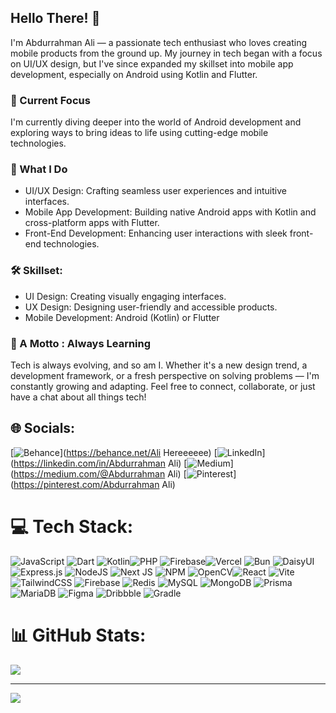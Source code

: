 ## Hello There! 👋

I'm Abdurrahman Ali — a passionate tech enthusiast who loves creating mobile products from the ground up. My journey in tech began with a focus on UI/UX design, but I've since expanded my skillset into mobile app development, especially on Android using Kotlin and Flutter.

### 🔭 Current Focus
I'm currently diving deeper into the world of Android development and exploring ways to bring ideas to life using cutting-edge mobile technologies.

### 🚀 What I Do

- UI/UX Design: Crafting seamless user experiences and intuitive interfaces.
- Mobile App Development: Building native Android apps with Kotlin and cross-platform apps with Flutter.
- Front-End Development: Enhancing user interactions with sleek front-end technologies.

### 🛠️ Skillset:
- UI Design: Creating visually engaging interfaces.
- UX Design: Designing user-friendly and accessible products.
- Mobile Development: Android (Kotlin) or Flutter

### 🌱 A Motto : Always Learning
Tech is always evolving, and so am I. Whether it's a new design trend, a development framework, or a fresh perspective on solving problems — I'm constantly growing and adapting. Feel free to connect, collaborate, or just have a chat about all things tech!


## 🌐 Socials:
[![Behance](https://img.shields.io/badge/Behance-1769ff?logo=behance&logoColor=white)](https://behance.net/Ali Hereeeeee) [![LinkedIn](https://img.shields.io/badge/LinkedIn-%230077B5.svg?logo=linkedin&logoColor=white)](https://linkedin.com/in/Abdurrahman Ali) [![Medium](https://img.shields.io/badge/Medium-12100E?logo=medium&logoColor=white)](https://medium.com/@Abdurrahman Ali) [![Pinterest](https://img.shields.io/badge/Pinterest-%23E60023.svg?logo=Pinterest&logoColor=white)](https://pinterest.com/Abdurrahman Ali) 

# 💻 Tech Stack:
![JavaScript](https://img.shields.io/badge/javascript-%23323330.svg?style=for-the-badge&logo=javascript&logoColor=%23F7DF1E) ![Dart](https://img.shields.io/badge/dart-%230175C2.svg?style=for-the-badge&logo=dart&logoColor=white) ![Kotlin](https://img.shields.io/badge/kotlin-%237F52FF.svg?style=for-the-badge&logo=kotlin&logoColor=white)![PHP](https://img.shields.io/badge/php-%23777BB4.svg?style=for-the-badge&logo=php&logoColor=white) ![Firebase](https://img.shields.io/badge/firebase-%23039BE5.svg?style=for-the-badge&logo=firebase)![Vercel](https://img.shields.io/badge/vercel-%23000000.svg?style=for-the-badge&logo=vercel&logoColor=white) ![Bun](https://img.shields.io/badge/Bun-%23000000.svg?style=for-the-badge&logo=bun&logoColor=white) ![DaisyUI](https://img.shields.io/badge/daisyui-5A0EF8?style=for-the-badge&logo=daisyui&logoColor=white) ![Express.js](https://img.shields.io/badge/express.js-%23404d59.svg?style=for-the-badge&logo=express&logoColor=%2361DAFB) ![NodeJS](https://img.shields.io/badge/node.js-6DA55F?style=for-the-badge&logo=node.js&logoColor=white) ![Next JS](https://img.shields.io/badge/Next-black?style=for-the-badge&logo=next.js&logoColor=white) ![NPM](https://img.shields.io/badge/NPM-%23CB3837.svg?style=for-the-badge&logo=npm&logoColor=white) ![OpenCV](https://img.shields.io/badge/opencv-%23white.svg?style=for-the-badge&logo=opencv&logoColor=white)![React](https://img.shields.io/badge/react-%2320232a.svg?style=for-the-badge&logo=react&logoColor=%2361DAFB) ![Vite](https://img.shields.io/badge/vite-%23646CFF.svg?style=for-the-badge&logo=vite&logoColor=white) ![TailwindCSS](https://img.shields.io/badge/tailwindcss-%2338B2AC.svg?style=for-the-badge&logo=tailwind-css&logoColor=white) ![Firebase](https://img.shields.io/badge/firebase-a08021?style=for-the-badge&logo=firebase&logoColor=ffcd34) ![Redis](https://img.shields.io/badge/redis-%23DD0031.svg?style=for-the-badge&logo=redis&logoColor=white) ![MySQL](https://img.shields.io/badge/mysql-4479A1.svg?style=for-the-badge&logo=mysql&logoColor=white) ![MongoDB](https://img.shields.io/badge/MongoDB-%234ea94b.svg?style=for-the-badge&logo=mongodb&logoColor=white) ![Prisma](https://img.shields.io/badge/Prisma-3982CE?style=for-the-badge&logo=Prisma&logoColor=white) ![MariaDB](https://img.shields.io/badge/MariaDB-003545?style=for-the-badge&logo=mariadb&logoColor=white) ![Figma](https://img.shields.io/badge/figma-%23F24E1E.svg?style=for-the-badge&logo=figma&logoColor=white) ![Dribbble](https://img.shields.io/badge/Dribbble-EA4C89?style=for-the-badge&logo=dribbble&logoColor=white) ![Gradle](https://img.shields.io/badge/Gradle-02303A.svg?style=for-the-badge&logo=Gradle&logoColor=white)
# 📊 GitHub Stats:
![](https://github-readme-stats.vercel.app/api/top-langs/?username=AbdurrAli&theme=dark&hide_border=false&include_all_commits=false&count_private=false)

---
[![](https://visitcount.itsvg.in/api?id=AbdurrAli&icon=9&color=0)](https://visitcount.itsvg.in)

<!-- Proudly created with GPRM ( https://gprm.itsvg.in ) -->